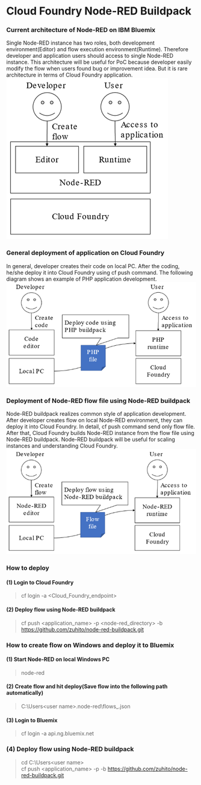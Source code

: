 # Cloud Foundry Node-RED Buildpack

### Current architecture of Node-RED on IBM Bluemix
 Single Node-RED instance has two roles, both development environment(Editor) and flow execution environment(Runtime). Therefore developer and application users should access to single Node-RED instance. This architecture will be useful for PoC because developer easily modify the flow when users found bug or improvement idea. But it is rare architecture in terms of Cloud Foundry application.
![nodered-on-bluemix.png](nodered-on-bluemix.png)

### General deployment of application on Cloud Foundry
 In general, developer creates their code on local PC. After the coding, he/she deploy it into Cloud Foundry using cf push command. The following diagram shows an example of PHP application development.
![php-buildpack.png](php-buildpack.png)

### Deployment of Node-RED flow file using Node-RED buildpack
 Node-RED buildpack realizes common style of application development. After developer creates flow on local Node-RED environment, they can deploy it into Cloud Foundry. In detail, cf push command send only flow file. After that, Cloud Foundry builds Node-RED instance from the flow file using Node-RED buildpack. Node-RED buildpack will be useful for scaling instances and understanding Cloud Foundry.
![node-red-buildpack.png](node-red-buildpack.png)

### How to deploy
#### (1) Login to Cloud Foundry
> cf login -a <Cloud_Foundry_endpoint>
#### (2) Deploy flow using Node-RED buildpack
> cf push <application_name> -p <node-red_directory> -b https://github.com/zuhito/node-red-buildpack.git

### How to create flow on Windows and deploy it to Bluemix
#### (1) Start Node-RED on local Windows PC
> node-red
#### (2) Create flow and hit deploy(Save flow into the following path automatically)
> C:\Users\<user name>\.node-red\flows_<host name>.json
#### (3) Login to Bluemix
> cf login -a api.ng.bluemix.net
### (4) Deploy flow using Node-RED buildpack
> cd C:\Users\<user name>\
> cf push <application_name> -p <node-red directory> -b https://github.com/zuhito/node-red-buildpack.git

